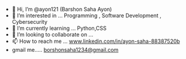 - 👋 Hi, I’m @ayon121 (Barshon Saha Ayon)
- 👀 I’m interested in ... Programming , Software Development , Cybersecurity
- 🌱 I’m currently learning ... Python,CSS
- 💞️ I’m looking to collaborate on ...
- 📫 How to reach me ...   www.linkedin.com/in/ayon-saha-88387520b
- gmail me.....   borshonsaha1234@gmail.com

<!---
ayon121/ayon121 is a ✨ special ✨ repository because its `README.md` (this file) appears on your GitHub profile.
You can click the Preview link to take a look at your changes.
--->

